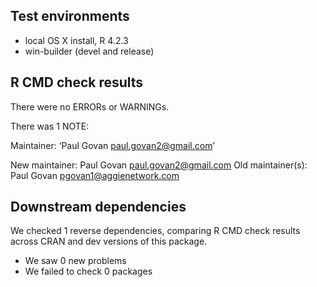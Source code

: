 ## Test environments
* local OS X install, R 4.2.3
* win-builder (devel and release)

## R CMD check results
There were no ERRORs or WARNINGs.

There was 1 NOTE:

Maintainer: ‘Paul Govan <paul.govan2@gmail.com>’
  
  New maintainer:
    Paul Govan <paul.govan2@gmail.com>
  Old maintainer(s):
    Paul Govan <pgovan1@aggienetwork.com>

## Downstream dependencies
We checked 1 reverse dependencies, comparing R CMD check results across CRAN and dev versions of this package.

 * We saw 0 new problems
 * We failed to check 0 packages
